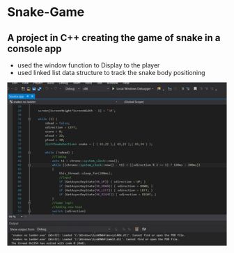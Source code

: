 # Snake-Game
## A project in C++ creating the game of snake in a console app
- used the window function to Display to the player 
- used linked list data structure to track the snake body positioning

![Snake Game Demo](Demo/snake_game_demo.gif)
